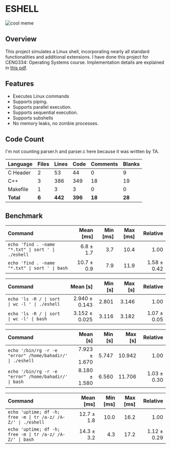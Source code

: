 # ESHELL

![cool meme](https://imgur.com/UwPdmpw.jpg)

## Overview

This project simulates a Linux shell, incorporating nearly all standard functionalities and additional extensions. I have done this project for CENG334: Operating Systems course. Implementation details are explained in [this pdf](https://github.com/BahadirAydin/eshell/blob/master/ceng334_hw1.pdf).

## Features

- Executes Linux commands
- Supports piping.
- Supports parallel execution.
- Supports sequential execution.
- Supports subshells
- No memory leaks, no zombie processes.

## Code Count

I'm not counting parser.h and parser.c here because it was written by TA.

| Language  | Files | Lines   | Code    | Comments | Blanks |
| --------- | ----- | ------- | ------- | -------- | ------ |
| C Header  | 2     | 53      | 44      | 0        | 9      |
| C++       | 3     | 386     | 349     | 18       | 19     |
| Makefile  | 1     | 3       | 3       | 0        | 0      |
| **Total** | **6** | **442** | **396** | **18**   | **28** |

## Benchmark

| Command                                            |  Mean [ms] | Min [ms] | Max [ms] |    Relative |
| :------------------------------------------------- | ---------: | -------: | -------: | ----------: |
| `echo 'find . -name "*.txt" \| sort ' \| ./eshell` |  6.8 ± 1.7 |      3.7 |     10.4 |        1.00 |
| `echo 'find . -name "*.txt" \| sort ' \| bash`     | 10.7 ± 0.9 |      7.9 |     11.9 | 1.58 ± 0.42 |

| Command                                        |      Mean [s] | Min [s] | Max [s] |    Relative |
| :--------------------------------------------- | ------------: | ------: | ------: | ----------: |
| `echo 'ls -R / \| sort \| wc -l ' \| ./eshell` | 2.940 ± 0.143 |   2.801 |   3.146 |        1.00 |
| `echo 'ls -R / \| sort \| wc -l' \| bash`      | 3.152 ± 0.025 |   3.116 |   3.182 | 1.07 ± 0.05 |

| Command                                                   |      Mean [s] | Min [s] | Max [s] |    Relative |
| :-------------------------------------------------------- | ------------: | ------: | ------: | ----------: |
| `echo '/bin/rg -r -e "error" /home/bahadir/' \| ./eshell` | 7.923 ± 1.670 |   5.747 |  10.942 |        1.00 |
| `echo '/bin/rg -r -e "error" /home/bahadir/' \| bash`     | 8.180 ± 1.580 |   6.560 |  11.706 | 1.03 ± 0.30 |

| Command                                                       |  Mean [ms] | Min [ms] | Max [ms] |    Relative |
| :------------------------------------------------------------ | ---------: | -------: | -------: | ----------: |
| `echo 'uptime; df -h; free -m \| tr /a-z/ /A-Z/' \| ./eshell` | 12.7 ± 1.8 |     10.0 |     16.2 |        1.00 |
| `echo 'uptime; df -h; free -m \| tr /a-z/ /A-Z/' \| bash`     | 14.3 ± 3.2 |      4.3 |     17.2 | 1.12 ± 0.29 |
